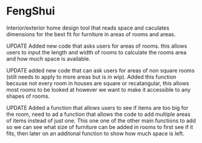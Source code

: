# FengShui
Interior/exterior home design tool that reads space and caculates dimensions for the best fit for furniture in areas of rooms and areas.

UPDATE
Added new code that asks users for areas of rooms. this allows users to input the length and width of rooms to calculate the rooms area and how much space is available.

UPDATE
added new code that can ask users for areas of non square rooms (still needs to apply to more areas but is in wip). Added this function becsuse not every room in houses are square or recatangular, this allows most rooms to be looked at however we want to make it accessible to any shapes of rooms.

UPDATE
Added a function that allows users to see if items are too big for the room, need to ad a function that allows the code to add multiple areas of items instead of just one. This one one of the other main functions to add so we can see what size of furniture can be added in rooms to first see if it fits, then later on an additonal function to show how much space is left.
